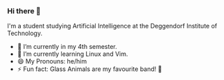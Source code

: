 ### Hi there 👋

I'm a student studying Artificial Intelligence at the Deggendorf Institute of Technology.

- 🔭 I’m currently in my 4th semester.
- 🌱 I’m currently learning Linux and Vim.
- 😄 My Pronouns: he/him
- ⚡ Fun fact: Glass Animals are my favourite band! 🍍

<!--
- 👯 I’m looking to collaborate on ...
- 🤔 I’m looking for help with ...
- 💬 Ask me about ...
- 📫 How to reach me: ...
-->
